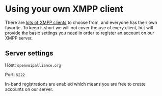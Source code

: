 # Using your own XMPP client
There are [lots of XMPP clients](https://xmpp.org/software/clients.html) to choose from, and everyone has their own favorite. To keep it short we will not cover the use of every client, but will provide the basic settings you need in order to register an account on our XMPP server.

## Server settings
Host: `openvoipalliance.org`

Port: `5222`

In-band registrations are enabled which means you are free to create accounts on our server.